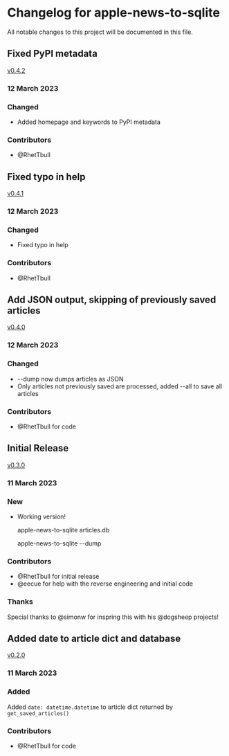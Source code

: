 # Changelog for apple-news-to-sqlite

All notable changes to this project will be documented in this file.

## Fixed PyPI metadata

[v0.4.2](https://github.com/RhetTbull/apple-news-to-sqlite/releases/tag/v0.4.2)

### 12 March 2023

### Changed

- Added homepage and keywords to PyPI metadata

### Contributors

- @RhetTbull

## Fixed typo in help

[v0.4.1](https://github.com/RhetTbull/apple-news-to-sqlite/releases/tag/v0.4.1)

### 12 March 2023

### Changed

- Fixed typo in help

### Contributors

- @RhetTbull

## Add JSON output, skipping of previously saved articles

[v0.4.0](https://github.com/RhetTbull/apple-news-to-sqlite/releases/tag/v0.4.0)

### 12 March 2023

### Changed

- --dump now dumps articles as JSON
- Only articles not previously saved are processed, added --all to save all articles

### Contributors

- @RhetTbull for code

## Initial Release

[v0.3.0](https://github.com/RhetTbull/apple-news-to-sqlite/releases/tag/v0.3.0)

### 11 March 2023

### New

- Working version!

    apple-news-to-sqlite articles.db

    apple-news-to-sqlite --dump

### Contributors

- @RhetTbull for initial release
- @eecue for help with the reverse engineering and initial code

### Thanks

Special thanks to @simonw for inspring this with his @dogsheep projects!

## Added date to article dict and database

[v0.2.0](https://github.com/RhetTbull/apple-news-to-sqlite/releases/tag/v0.2.0)

### 11 March 2023

### Added

Added `date: datetime.datetime` to article dict returned by `get_saved_articles()`

### Contributors

- @RhetTbull for code
